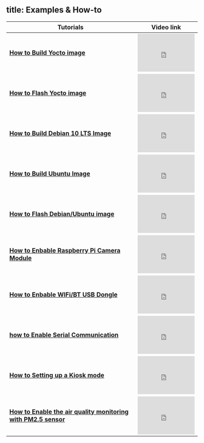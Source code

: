 title: Examples & How-to
---

| **Tutorials**                                                |                        **Video link**                        |
| ------------------------------------------------------------ | :----------------------------------------------------------: |
| **[How to Build Yocto image ](examples&howto/Tutorial1-HowToBuildYoctoBSP.html)** | <iframe width="150" height="100" src="https://www.youtube.com/embed/ypMezx14WA8" frameborder="0" allow="autoplay; encrypted-media" allowfullscreen></iframe> |
| **[How to Flash Yocto image ](examples&howto/Tutorial2-HowToFlashYoctoImage.html)** | <iframe width="150" height="100" src="https://www.youtube.com/embed/-Vq7yLV5thQ" frameborder="0" allow="autoplay; encrypted-media" allowfullscreen></iframe> |
| **[How to Build Debian 10 LTS Image](examples&howto/Tutorial3-HowToBuildDebian10LTS.html)** | <iframe width="150" height="100" src="https://www.youtube.com/embed/wMQP4skQDsE" frameborder="0" allow="autoplay; encrypted-media" allowfullscreen></iframe> |
| **[How to Build Ubuntu Image](examples&howto/Tutorial4-HowToBuildUbuntu.html)** | <iframe width="150" height="100" src="https://www.youtube.com/embed/wMQP4skQDsE" frameborder="0" allow="autoplay; encrypted-media" allowfullscreen></iframe> |
| **[How to Flash Debian/Ubuntu image](examples&howto/Tutorial5-HowToFlashDebianImage.html)** | <iframe width="150" height="100" src="https://www.youtube.com/embed/qunkNOpYzGQ" frameborder="0" allow="autoplay; encrypted-media" allowfullscreen></iframe> |
| **[How to Enbable Raspberry Pi Camera Module](examples&howto/Tutorial6-HowToInstallRaspberryPiCameraModule.html)** | <iframe width="150" height="100" src="https://www.youtube.com/embed/UduSlKTSDMs" frameborder="0" allow="autoplay; encrypted-media" allowfullscreen></iframe> |
| **[How to Enbable WIFi/BT USB Dongle](examples&howto/Tutorial7-HowToUseWiFiBTUSBDongle.html)** | <iframe width="150" height="100" src="https://www.youtube.com/embed/XLbOluKs3sI" frameborder="0" allow="autoplay; encrypted-media" allowfullscreen></iframe> |
| **[how to Enable Serial Communication](examples&howto/Tutorial8-howToEnableSerialCommunication.html)** | <iframe width="150" height="100" src="https://www.youtube.com/embed/jE-Ddj8tc8I" frameborder="0" allow="autoplay; encrypted-media" allowfullscreen></iframe> |
| **[How to Setting up a Kiosk mode](examples&howto/Tutorial9-SettingUpKioskMode.html)** | <iframe width="150" height="100" src="https://www.youtube.com/embed/-rNoug-hJ-4" frameborder="0" allow="autoplay; encrypted-media" allowfullscreen></iframe> |
| **[How to Enable the air quality monitoring with PM2.5 sensor](examples&howto/Tutorial10-HowToEnablePM2.5Sensorspm2.5_sensor.html)** | <iframe width="150" height="100" src="https://www.youtube.com/embed/AP7uCtMXtlY" frameborder="0" allow="autoplay; encrypted-media" allowfullscreen></iframe> |









 